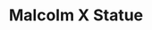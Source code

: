 ---
pid: mx77
title: Malcolm X Statue
location_transcription: Malcolm X Park
coordinates: "[-75.2276161, 39.9526633]"
zipcode: '19143'
gen_neighborhood: West Philadelphia
neighborhood: University City
outside_phl: 
age: '61'
age_range: 60-69
instagram: 
image_file_name: mx_77.jpg
proposal_transcription: 
topic: Person,History,Human Rights,Politics
topic_summary: 0, 0, 0, 0
type: Other No Form
keywords_other: 
credit: Debie Rice
image_labels: 
twitter: 
facebook: 
permalink: "/monuments/mx77/"
layout: item-page
---
